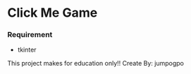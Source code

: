 # Click Me Game

### Requirement
- tkinter

This project makes for education only!! Create By: jumpogpo
